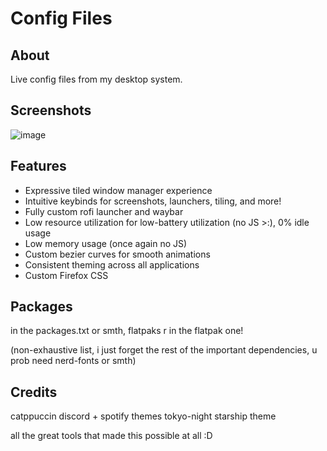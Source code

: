 # Config Files

## About
Live config files from my desktop system.

## Screenshots
![image](https://github.com/luyu-wu/Config/assets/116970666/194e2538-22a4-4944-9a2e-0b7e8313c3fb)


## Features
- Expressive tiled window manager experience
- Intuitive keybinds for screenshots, launchers, tiling, and more!
- Fully custom rofi launcher and waybar
- Low resource utilization for low-battery utilization (no JS >:), 0% idle usage
- Low memory usage (once again no JS)
- Custom bezier curves for smooth animations
- Consistent theming across all applications
- Custom Firefox CSS

## Packages
in the packages.txt or smth, flatpaks r in the flatpak one!

(non-exhaustive list, i just forget the rest of the important dependencies, u prob need nerd-fonts or smth)

## Credits

catppuccin discord + spotify themes
tokyo-night starship theme

all the great tools that made this possible at all :D
